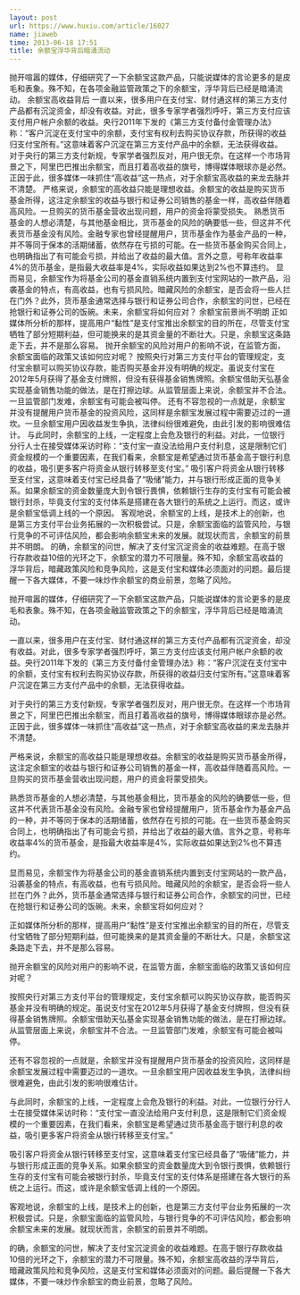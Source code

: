 ```yaml
---
layout: post
url: https://www.huxiu.com/article/16027
name: jiaweb
time: 2013-06-18 17:51
title: 余额宝浮华背后暗涌流动
---
```

抛开喧嚣的媒体，仔细研究了一下余额宝这款产品，只能说媒体的言论更多的是皮毛和表象。殊不知，在各项金融监管政策之下的余额宝，浮华背后已经是暗涌流动。 余额宝高收益背后 一直以来，很多用户在支付宝、财付通这样的第三方支付产品都有沉淀资金，却没有收益。对此，很多专家学者强烈呼吁，第三方支付应该支付用户帐户余额的收益。央行2011年下发的《第三方支付备付金管理办法》称：“客户沉淀在支付宝中的余额，支付宝有权利去购买协议存款，所获得的收益归支付宝所有。”这意味着客户沉淀在第三方支付产品中的余额，无法获得收益。 对于央行的第三方支付新规，专家学者强烈反对，用户很无奈。在这样一个市场背景之下，阿里巴巴推出余额宝，而且打着高收益的旗号，博得媒体眼球亦是必然。正因于此，很多媒体一味抓住“高收益”这一热点，对于余额宝高收益的来龙去脉并不清楚。 严格来说，余额宝的高收益只能是理想收益。余额宝的收益是购买货币基金所得，这注定余额宝的收益与银行和证券公司销售的基金一样，高收益伴随着高风险。一旦购买的货币基金营收出现问题，用户的资金将蒙受损失。 熟悉货币基金的人想必清楚，与其他基金相比，货币基金的风险的确要低一些，但这并不代表货币基金没有风险。金融专家也曾经提醒用户，货币基金作为基金产品的一种，并不等同于保本的活期储蓄，依然存在亏损的可能。在一些货币基金购买合同上，也明确指出了有可能会亏损，并给出了收益的最大值。言外之意，号称年收益率4%的货币基金，是指最大收益率是4%，实际收益如果达到2%也不算违约。 显而易见，余额宝作为将基金公司的基金直销系统内置到支付宝网站的一款产品，沿袭基金的特点，有高收益，也有亏损风险。暗藏风险的余额宝，是否会将一些人拦在门外？此外，货币基金通常选择与银行和证券公司合作，余额宝的问世，已经在抢银行和证券公司的饭碗。未来，余额宝将如何应对？ 余额宝前景尚不明朗 正如媒体所分析的那样，提高用户“黏性”是支付宝推出余额宝的目的所在，尽管支付宝牺牲了部分短期利益，但可能换来的是其资金量的不断壮大。只是，余额宝这条路走下去，并不是那么容易。 抛开余额宝的风险对用户的影响不说，在监管方面，余额宝面临的政策又该如何应对呢？ 按照央行对第三方支付平台的管理规定，支付宝余额可以购买协议存款，能否购买基金并没有明确的规定。虽说支付宝在2012年5月获得了基金支付牌照，但没有获得基金销售牌照。余额宝借助天弘基金实现基金销售功能的做法，是在打擦边球。从监管层面上来说，余额宝并不合法。一旦监管部门发难，余额宝有可能会被叫停。 还有不容忽视的一点就是，余额宝并没有提醒用户货币基金的投资风险，这同样是余额宝发展过程中需要迈过的一道坎。一旦余额宝用户因收益发生争执，法律纠纷很难避免，由此引发的影响很难估计。 与此同时，余额宝的上线，一定程度上会危及银行的利益。对此，一位银行分行人士在接受媒体采访时称：“支付宝一直没法给用户支付利息，这是限制它们资金规模的一个重要因素，在我们看来，余额宝是希望通过货币基金高于银行利息的收益，吸引更多客户将资金从银行转移至支付宝。” 吸引客户将资金从银行转移至支付宝，这意味着支付宝已经具备了“吸储”能力，并与银行形成正面的竞争关系。如果余额宝的资金数量庞大到令银行畏惧，依赖银行生存的支付宝有可能会被银行封杀，毕竟支付宝的支付体系是搭建在各大银行的系统之上运行。而这，或许是余额宝低调上线的一个原因。 客观地说，余额宝的上线，是技术上的创新，也是第三方支付平台业务拓展的一次积极尝试。只是，余额宝面临的监管风险，与银行竞争的不可评估风险，都会影响余额宝未来的发展。就现状而言，余额宝的前景并不明朗。 的确，余额宝的问世，解决了支付宝沉淀资金的收益难题。在高于银行存款收益10倍的光环之下，余额宝的潜力不可限量。殊不知，余额宝高收益的浮华背后，暗藏政策风险和竞争风险，这是支付宝和媒体必须面对的问题。最后提醒一下各大媒体，不要一味炒作余额宝的商业前景，忽略了风险。

抛开喧嚣的媒体，仔细研究了一下余额宝这款产品，只能说媒体的言论更多的是皮毛和表象。殊不知，在各项金融监管政策之下的余额宝，浮华背后已经是暗涌流动。

一直以来，很多用户在支付宝、财付通这样的第三方支付产品都有沉淀资金，却没有收益。对此，很多专家学者强烈呼吁，第三方支付应该支付用户帐户余额的收益。央行2011年下发的《第三方支付备付金管理办法》称：“客户沉淀在支付宝中的余额，支付宝有权利去购买协议存款，所获得的收益归支付宝所有。”这意味着客户沉淀在第三方支付产品中的余额，无法获得收益。

对于央行的第三方支付新规，专家学者强烈反对，用户很无奈。在这样一个市场背景之下，阿里巴巴推出余额宝，而且打着高收益的旗号，博得媒体眼球亦是必然。正因于此，很多媒体一味抓住“高收益”这一热点，对于余额宝高收益的来龙去脉并不清楚。

严格来说，余额宝的高收益只能是理想收益。余额宝的收益是购买货币基金所得，这注定余额宝的收益与银行和证券公司销售的基金一样，高收益伴随着高风险。一旦购买的货币基金营收出现问题，用户的资金将蒙受损失。

熟悉货币基金的人想必清楚，与其他基金相比，货币基金的风险的确要低一些，但这并不代表货币基金没有风险。金融专家也曾经提醒用户，货币基金作为基金产品的一种，并不等同于保本的活期储蓄，依然存在亏损的可能。在一些货币基金购买合同上，也明确指出了有可能会亏损，并给出了收益的最大值。言外之意，号称年收益率4%的货币基金，是指最大收益率是4%，实际收益如果达到2%也不算违约。

显而易见，余额宝作为将基金公司的基金直销系统内置到支付宝网站的一款产品，沿袭基金的特点，有高收益，也有亏损风险。暗藏风险的余额宝，是否会将一些人拦在门外？此外，货币基金通常选择与银行和证券公司合作，余额宝的问世，已经在抢银行和证券公司的饭碗。未来，余额宝将如何应对？

正如媒体所分析的那样，提高用户“黏性”是支付宝推出余额宝的目的所在，尽管支付宝牺牲了部分短期利益，但可能换来的是其资金量的不断壮大。只是，余额宝这条路走下去，并不是那么容易。

抛开余额宝的风险对用户的影响不说，在监管方面，余额宝面临的政策又该如何应对呢？

按照央行对第三方支付平台的管理规定，支付宝余额可以购买协议存款，能否购买基金并没有明确的规定。虽说支付宝在2012年5月获得了基金支付牌照，但没有获得基金销售牌照。余额宝借助天弘基金实现基金销售功能的做法，是在打擦边球。从监管层面上来说，余额宝并不合法。一旦监管部门发难，余额宝有可能会被叫停。

还有不容忽视的一点就是，余额宝并没有提醒用户货币基金的投资风险，这同样是余额宝发展过程中需要迈过的一道坎。一旦余额宝用户因收益发生争执，法律纠纷很难避免，由此引发的影响很难估计。

与此同时，余额宝的上线，一定程度上会危及银行的利益。对此，一位银行分行人士在接受媒体采访时称：“支付宝一直没法给用户支付利息，这是限制它们资金规模的一个重要因素，在我们看来，余额宝是希望通过货币基金高于银行利息的收益，吸引更多客户将资金从银行转移至支付宝。”

吸引客户将资金从银行转移至支付宝，这意味着支付宝已经具备了“吸储”能力，并与银行形成正面的竞争关系。如果余额宝的资金数量庞大到令银行畏惧，依赖银行生存的支付宝有可能会被银行封杀，毕竟支付宝的支付体系是搭建在各大银行的系统之上运行。而这，或许是余额宝低调上线的一个原因。

客观地说，余额宝的上线，是技术上的创新，也是第三方支付平台业务拓展的一次积极尝试。只是，余额宝面临的监管风险，与银行竞争的不可评估风险，都会影响余额宝未来的发展。就现状而言，余额宝的前景并不明朗。

的确，余额宝的问世，解决了支付宝沉淀资金的收益难题。在高于银行存款收益10倍的光环之下，余额宝的潜力不可限量。殊不知，余额宝高收益的浮华背后，暗藏政策风险和竞争风险，这是支付宝和媒体必须面对的问题。最后提醒一下各大媒体，不要一味炒作余额宝的商业前景，忽略了风险。

